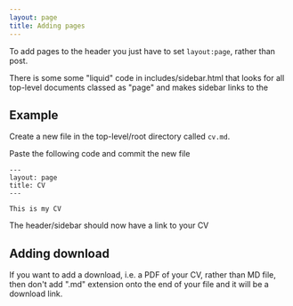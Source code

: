 ```yaml
---
layout: page
title: Adding pages
---
```



To add pages to the header you just have to set `layout:page`, rather than post.

There is some some "liquid" code in includes/sidebar.html that looks for all top-level documents classed as "page" and makes sidebar links to the

## Example

Create a new file in the top-level/root directory called `cv.md`. 

Paste the following code and commit the new file

```
---
layout: page
title: CV
---

This is my CV
```

The header/sidebar should now have a link to your CV

## Adding download

If you want to add a download, i.e. a PDF of your CV, rather than MD file, then don't add ".md" extension onto the end of your file and it will be a download link. 

